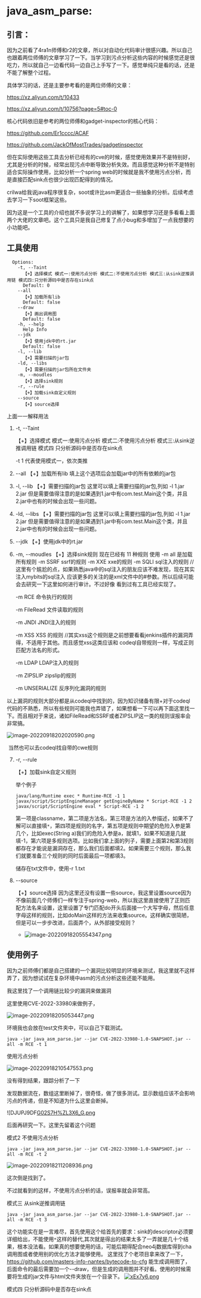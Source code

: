 # java_asm_parse:

## 引言：

因为之前看了4ra1n师傅和r2的文章，所以对自动化代码审计很感兴趣。所以自己也跟着两位师傅的文章学习了一下。当学习到污点分析这些内容的时候感觉还是很吃力，所以就自己一边看代码一边自己上手写了一下。感觉单纯只是看的话，还是不能了解整个过程。

具体学习的话，还是主要参考看的是两位师傅的文章：

https://xz.aliyun.com/t/10433

https://xz.aliyun.com/t/10756?page=5#toc-0

核心代码依旧是参考的两位师傅和gadget-inspector的核心代码：

https://github.com/Er1cccc/ACAF

https://github.com/JackOfMostTrades/gadgetinspector

但在实际使用这些工具去分析已经有的cve的时候，感觉使用效果并不是特别好，尤其是分析的时候，经常出现污点中断导致分析失效。而且感觉这种分析不是特别适合实际操作使用，比如分析一个spring web的时候就是我不使用污点分析，而是直接匹配sink点也很少出现匹配得到的情况。

crilwa给我说java程序很复杂，soot或许比asm更适合一些抽象的分析。后续考虑去学习一下soot框架这些。

因为这是一个工具的介绍也就不多说学习上的讲解了，如果想学习还是多看看上面两个大佬的文章吧。这个工具只是我自己修复了点小bug和多增加了一点我想要的小功能吧。



## 工具使用

```
  Options:
    -t, --Taint
      【+】选择模式 模式一:使用污点分析 模式二:不使用污点分析 模式三:从sink逆推调用链 模式四:只分析源码中是否存在sink点
      Default: 0
    --all
      【+】加载所有lib
      Default: false
    --draw
      【+】画出调用图
      Default: false
    -h, --help
      Help Info
    --jdk
      【+】使用jdk中的rt.jar
      Default: false
    -l, --lib
      【+】需要扫描的jar包
    -ld, --libs
      【+】需要扫描的jar包所在文件夹
    -m, --moudles
      【+】选择sink规则
    -r, --rule
      【+】加载sink自定义规则
    --source
      【+】source选择
```

上面一一解释用法

1. -t, --Taint

   【+】选择模式 模式一:使用污点分析 模式二:不使用污点分析 模式三:从sink逆推调用链 模式四 只分析源码中是否存在sink点

    -t 1 代表使用模式一，依次类推

2. --all
   【+】加载所有lib
     填上这个选项后会加载jar中的所有依赖的jar包

3. -l, --lib
   【+】需要扫描的jar包
    这里可以填上需要扫描的jar包,列如 -l 1.jar 2.jar 但是需要值得注意的是如果遇到1.jar中有com.test.Main这个类，并且2.jar中也有的时候会出现一些问题。

4. -ld, --libs
   【+】需要扫描的jar包
    这里可以填上需要扫描的jar包,列如 -l 1.jar 2.jar 但是需要值得注意的是如果遇到1.jar中有com.test.Main这个类，并且2.jar中也有的时候会出现一些问题。

5. --jdk
   【+】使用jdk中的rt.jar

6. -m, --moudles
   【+】选择sink规则
     现在已经有 11 种规则
     使用 -m all 是加载所有规则
     -m SSRF  ssrf的规则
     -m XXE    xxe的规则
     -m SQLI   sql注入的规则  //这里有个尴尬的点，如果熟悉java中的sql注入的朋友应该不难发现，现在其实注入mybits的sql注入												应该更多的关注的是xml文件中的#参数。所以后续可能会去研究一下这里如何进行审计。不过好像        												看到过有工具已经实现了。

     -m RCE    命令执行的规则

     -m FileRead  文件读取的规则

     -m JNDI    JNDI注入的规则

     -m XSS     XSS 的规则  //其实xss这个规则是之前想要看看jenkins插件的漏洞弄得，不适用于其他。而且感觉xss这类应该和										    codeql自带规则一样，写成正则匹配方法名的形式。

      -m LDAP LDAP注入的规则

      -m ZIPSLIP zipslip的规则

  	  -m UNSERIALIZE 反序列化漏洞的规则

​		 以上漏洞的规则大部分都是从codeql中找到的，因为知识储备有限+对于codeql代码的不熟悉，所以有些规则可能我也弄错了，如果想看一下可以再下面这里找一下。而且相对于来说，诸如FileRead和SSRF或者ZIPSLIP这一类的规则误报率会非常搞。

![image-20220918202020590.png](https://img1.imgtp.com/2022/09/18/B3a5KoTD.png)

​	当然也可以去codeql找自带的cwe规则      

7. -r, --rule

   【+】加载sink自定义规则

     举个例子

   ```
   java/lang/Runtime exec * Runtime-RCE -1 1
   javax/script/ScriptEngineManager getEngineByName * Script-RCE -1 2
   javax/script/ScriptEngine eval * Script-RCE -1 2
   ```

   第一项是classname，第二项是方法名，第三项是方法的入参描述，如果不了解可以直接填`*`，第四项是规则的名字，第五项是规则中期望的危险入参是第几个，比如exec(String a)我们的危险入参是a，就填1，如果不知道是几就填-1，第六项是多规则选项。比如我们拿上面的列子，需要上面第2和第3规则都存在才能说是漏洞存在，那么我们后面都填2。如果需要三个规则，那么我们就要准备三个规则的同时后面最后一项都填3。

   储存在txt文件中，使用-r 1.txt

7. --source

   【+】source选择
     因为这里还没有设置一些source，我这里设置source因为不像前面几个师傅们一样专注于spring-web，所以我这里直接使用了正则匹配方法名来设置，这里设置了专门匹配do开头后面接一个大写字母，然后任意字母这样的规则，比如doMain这样的方法来收集source。这样确实很简陋，但是可以一步步改进，后面弄个，从外部接受规则？

   - ![image-20220918205554347.png](https://img1.imgtp.com/2022/09/18/UNXNG5RE.png)

## 使用例子

因为之前师傅们都是自己搭建的一个漏洞比较明显的环境来测试，我这里就不这样弄了，因为想试试在复杂环境中asm的污点分析这些还能不能用。

我这里找了一个调用链比较少的漏洞来做漏洞

这里使用CVE-2022-33980来做例子，

![image-20220918205053447.png](https://img1.imgtp.com/2022/09/18/TYoKPN7i.png)

环境我也会放在test文件夹中，可以自己下载测试。

```
java -jar java_asm_parse.jar --jar CVE-2022-33980-1.0-SNAPSHOT.jar --all -m RCE -t 1
```

使用污点分析

![image-20220918210547553.png](https://img1.imgtp.com/2022/09/18/phTOd2bj.png)



没有得到结果，跟踪分析了一下

发现数据流在，数组这里断掉了，很奇怪，做了很多测试。显示数组应该不会影响污点的传递，但是不知道为什么这里会断掉。

![DJUPJ9DF[G02S7H%ZL3X6_G.png](https://s2.loli.net/2022/09/29/n1rftaxs4pgHho2.png)

后面再研究一下。这里先留着这个问题



模式2 不使用污点分析

```
java -jar java_asm_parse.jar --jar CVE-2022-33980-1.0-SNAPSHOT.jar --all -m RCE -t 2
```

![image-20220918211208936.png](https://img1.imgtp.com/2022/09/18/HuR9J78h.png)

这次倒是找到了。

不过就看到的这样，不使用污点分析的话，误报率就会非常高。



模式三 从sink逆推调用链

```
java -jar java_asm_parse.jar --jar CVE-2022-33980-1.0-SNAPSHOT.jar --all -m RCE -t 3
```

这个功能实在是一言难尽，首先使用这个给首先的要求：sink的descriptor必须要详细给出，不能使用`*`这样的替代,其次就是得出的结果太多了一弄就是几十个结果，根本没法看。如果真的想要使用的话，可能后期得配合neo4j数据库得到cha调用图或者使用别的优化方法才能够使用。
这里找了个老项目拿来改了一下，https://github.com/masters-info-nantes/bytecode-to-cfg
能生成调用图了，后面命令的最后需要加一个--draw，但是生成的调用图并不好看。使用的时候需要将生成的jar文件与html文件夹放在一个目录下。
[![xEx7y6.png](https://s1.ax1x.com/2022/09/26/xEx7y6.png)](https://imgse.com/i/xEx7y6)

模式四 只分析源码中是否存在sink点
